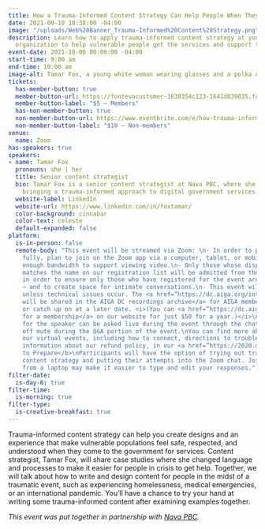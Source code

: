```yaml
---
title: How a Trauma-Informed Content Strategy Can Help People When They Need It Most
date: 2021-09-10 18:38:00 -04:00
image: "/uploads/Web%20Banner_Trauma-Informed%20Content%20Strategy.png"
description: Learn how to apply trauma-informed content strategy at your company or
  organization to help vulnerable people get the services and support they want.
event-date: 2021-10-06 00:00:00 -04:00
start-time: 9:00 am
end-time: 10:00 am
image-alt: Tamar Fox, a young white woman wearing glasses and a polka dot blouse.
tickets:
  has-member-button: true
  member-button-url: https://fontevacustomer-1638354c123-1641d839835.force.com/services/oauth2/authorize?client_id=3MVG9nthuDc9owbcOq7_07W.HriOQQPWTbMkrpOla.ajDQlTHf4_uby_mhwylcX.mJBU2O2SppTiZMS0J_HJd&response_type=code&redirect_uri=https://ikit.aiga.org/ikit_national_util/ikit-national-util-sso-redirect/&state=https%3A%2F%2Fdc.aiga.org%2F%3Fpost_type%3Dikit_event%26p%3D447792%26redirect_source%3Deventbrite_register
  member-button-label: "$5 — Members"
  has-non-member-button: true
  non-member-button-url: https://www.eventbrite.com/e/how-trauma-informed-content-strategy-can-help-people-when-they-need-it-most-tickets-170370211890
  non-member-button-label: "$10 — Non-members"
venue:
  name: Zoom
has-speakers: true
speakers:
- name: Tamar Fox
  pronouns: she | her
  title: Senior content strategist
  bio: Tamar Fox is a senior content strategist at Nava PBC, where she focuses on
    bringing a trauma-informed approach to digital government services.
  website-label: LinkedIn
  website-url: https://www.linkedin.com/in/foxtamar/
  color-background: cinnabar
  color-text: celeste
  default-expanded: false
platform:
  is-in-person: false
  remote-body: "This event will be streamed via Zoom: \n- In order to participate
    fully, plan to join on the Zoom app via a computer, tablet, or mobile device with
    enough bandwidth to support viewing video.\n- Only those whose display name fully
    matches the name on our registration list will be admitted from the waiting room,
    in order to ensure only those who have registered for the event are able to attend
    — and to create space for intimate conversations.\n- This event will be recorded
    unless technical issues occur. The <a href=”https://dc.aiga.org/introducing-the-aiga-dc-event-recordings-archive/”>recordings
    will be shared in the AIGA DC recordings archive</a> for AIGA members to rewatch
    or catch up on at a later date. <i>(You can <a href=”https://dc.aiga.org/membership/membership-rates/”>register
    for a membership</a> on our website for just $50 for a year.)</i>\n- Questions
    for the speaker can be asked live during the event through the chat or by speaking
    off mute during the Q&A portion of the event.\nYou can find more about joining
    our virtual events, including how to connect, directions to troubleshoot, and
    information about our refund policy, in our <a href=”https://2020.dcdesignweek.org/faqs/”>FAQs</a>.\n\n<b>How
    to Prepare</b>\nParticipants will have the option of trying out trauma-informed
    content strategy and putting their attempts into the Zoom chat. Joining the event
    from a laptop may make it easier to type and edit your responses."
filter-date:
  is-day-6: true
filter-time:
  is-morning: true
filter-type:
  is-creative-breakfast: true
---
```


Trauma-informed content strategy can help you create designs and an experience that make vulnerable populations feel safe, respected, and understood when they come to the government for services. Content strategist, Tamar Fox, will share case studies where she changed language and processes to make it easier for people in crisis to get help. Together, we will talk about how to write and design content for people in the midst of a traumatic event, such as experiencing homelessness, medical emergencies, or an international pandemic. You’ll have a chance to try your hand at writing some trauma-informed content after examining examples together.


<i>This event was put together in partnership with <a href="https://www.navapbc.com/">Nava PBC</a>.</i>
